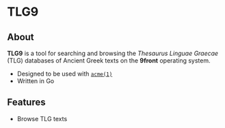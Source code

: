 # TLG9

## About

**TLG9** is a tool for searching and browsing the *Thesaurus Linguae Graecae* (TLG) databases of Ancient Greek texts on the **9front** operating system.

* Designed to be used with [`acme(1)`](https://man.9front.org/1/acme)
* Written in Go

## Features

* Browse TLG texts


